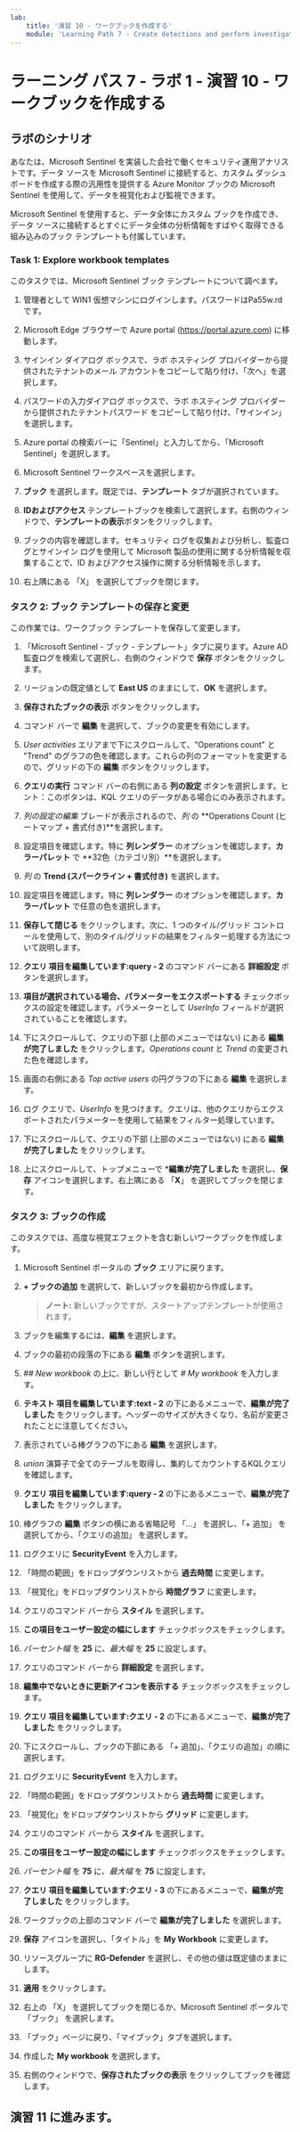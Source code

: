 ```yaml
---
lab:
    title: '演習 10 - ワークブックを作成する'
    module: 'Learning Path 7 - Create detections and perform investigations using Microsoft Sentinel'
---
```


# ラーニング パス 7 - ラボ 1 - 演習 10 - ワークブックを作成する

## ラボのシナリオ

あなたは、Microsoft Sentinel を実装した会社で働くセキュリティ運用アナリストです。データ ソースを Microsoft Sentinel に接続すると、カスタム ダッシュボードを作成する際の汎用性を提供する Azure Monitor ブックの Microsoft Sentinel を使用して、データを視覚化および監視できます。

Microsoft Sentinel を使用すると、データ全体にカスタム ブックを作成でき、データ ソースに接続するとすぐにデータ全体の分析情報をすばやく取得できる組み込みのブック テンプレートも付属しています。


### Task 1: Explore workbook templates

このタスクでは、Microsoft Sentinel ブック テンプレートについて調べます。

1. 管理者として WIN1 仮想マシンにログインします。パスワードはPa55w.rd です。

1. Microsoft Edge ブラウザーで Azure portal (https://portal.azure.com) に移動します。

1. サインイン ダイアログ ボックスで、ラボ ホスティング プロバイダーから提供されたテナントのメール アカウントをコピーして貼り付け、「次へ」を選択します。

1. パスワードの入力ダイアログ ボックスで、ラボ ホスティング プロバイダーから提供されたテナントパスワード をコピーして貼り付け、「サインイン」を選択します。

2. Azure portal の検索バーに「Sentinel」と入力してから、「Microsoft Sentinel」を選択します。

3. Microsoft Sentinel ワークスペースを選択します。

4. **ブック** を選択します。既定では、**テンプレート** タブが選択されています。

5. **IDおよびアクセス** テンプレートブックを検索して選択します。右側のウィンドウで、**テンプレートの表示**ボタンをクリックします。

6. ブックの内容を確認します。セキュリティ ログを収集および分析し、監査ログとサインイン ログを使用して Microsoft 製品の使用に関する分析情報を収集することで、ID およびアクセス操作に関する分析情報を示します。

7. 右上隅にある 「X」 を選択してブックを閉じます。


### タスク 2: ブック テンプレートの保存と変更

この作業では、ワークブック テンプレートを保存して変更します。

1. 「Microsoft Sentinel - ブック - テンプレート」タブに戻ります。Azure AD 監査ログを検索して選択し、右側のウィンドウで **保存** ボタンをクリックします。
   
2. リージョンの既定値として **East US** のままにして、**OK** を選択します。

3. **保存されたブックの表示** ボタンをクリックします。

4. コマンド バーで **編集** を選択して、ブックの変更を有効にします。

5. *User activities* エリアまで下にスクロールして、"Operations count" と "Trend" のグラフの色を確認します。これらの列のフォーマットを変更するので、グリッドの下の **編集** ボタンをクリックします。

6. **クエリの実行** コマンド バーの右側にある **列の設定** ボタンを選択します。ヒント：このボタンは、KQL クエリのデータがある場合にのみ表示されます。

7. *列の設定の編集* ブレードが表示されるので、*列* の **Operations Count (ヒートマップ + 書式付き)**を選択します。

8.  設定項目を確認します。特に **列レンダラー** のオプションを確認します。**カラーパレット** で **32色（カテゴリ別）**を選択します。

9.  *列* の **Trend (スパークライン + 書式付き)** を選択します。

10. 設定項目を確認します。特に **列レンダラー** のオプションを確認します。**カラーパレット** で任意の色を選択します。

11. **保存して閉じる** をクリックします。次に、1 つのタイル/グリッド コントロールを使用して、別のタイル/グリッドの結果をフィルター処理する方法について説明します。

12. **クエリ 項目を編集しています:query - 2** のコマンド バーにある **詳細設定** ボタンを選択します。

13. **項目が選択されている場合、パラメーターをエクスポートする** チェックボックスの設定を確認します。パラメーターとして *UserInfo* フィールドが選択されていることを確認します。

14. 下にスクロールして、クエリの下部 (上部のメニューではない) にある **編集が完了しました** をクリックします。*Operations count* と *Trend* の変更された色を確認します。

15. 画面の右側にある *Top active users* の円グラフの下にある **編集** を選択します。 

16. ログ クエリで、*UserInfo* を見つけます。クエリは、他のクエリからエクスポートされたパラメーターを使用して結果をフィルター処理しています。

17. 下にスクロールして、クエリの下部 (上部のメニューではない) にある **編集が完了しました** をクリックします。

18. 上にスクロールして、トップメニューで ***編集が完了しました** を選択し、**保存** アイコンを選択します。右上隅にある 「**X**」 を選択してブックを閉じます。

### タスク 3: ブックの作成

このタスクでは、高度な視覚エフェクトを含む新しいワークブックを作成します。

1. Microsoft Sentinel ポータルの **ブック** エリアに戻ります。

1. **+ ブックの追加** を選択して、新しいブックを最初から作成します。 

    >**ノート:** 新しいブックですが、スタートアップテンプレートが使用されます。

1. ブックを編集するには、**編集** を選択します。

1. ブックの最初の段落の下にある **編集** ボタンを選択します。

1. *## New workbook* の上に、新しい行として *# My workbook* を入力します。

1. **テキスト 項目を編集しています:text - 2** の下にあるメニューで、**編集が完了しました** をクリックします。ヘッダーのサイズが大きくなり、名前が変更されたことに注意してください。

1. 表示されている棒グラフの下にある **編集** を選択します。

1. *union* 演算子で全てのテーブルを取得し、集約してカウントするKQLクエリを確認します。

1. **クエリ 項目を編集しています:query - 2** の下にあるメニューで、**編集が完了しました** をクリックします。

1. 棒グラフの **編集** ボタンの横にある省略記号 「...」 を選択し、「+ 追加」 を選択してから、「クエリの追加」 を選択します。

1. ログクエリに **SecurityEvent** を入力します。

1. 「時間の範囲」をドロップダウンリストから **過去時間** に変更します。

1. 「視覚化」をドロップダウンリストから **時間グラフ** に変更します。

1. クエリのコマンド バーから **スタイル** を選択します。

1. **この項目をユーザー設定の幅にします** チェックボックスをチェックします。

1. *パーセント幅* を **25** に、*最大幅* を **25** に設定します。

1. クエリのコマンド バーから **詳細設定** を選択します。

1. **編集中でないときに更新アイコンを表示する** チェックボックスをチェックします。

1. **クエリ 項目を編集しています:クエリ - 2** の下にあるメニューで、**編集が完了しました** をクリックします。

1. 下にスクロールし、ブックの下部にある 「+ 追加」、「クエリの追加」の順に選択します。

1. ログクエリに **SecurityEvent** を入力します。

2. 「時間の範囲」をドロップダウンリストから **過去時間** に変更します。

3. 「視覚化」をドロップダウンリストから **グリッド** に変更します。

4. クエリのコマンド バーから **スタイル** を選択します。

5. **この項目をユーザー設定の幅にします** チェックボックスをチェックします。

6. *パーセント幅* を **75** に、*最大幅* を **75** に設定します。

7. **クエリ 項目を編集しています:クエリ - 3** の下にあるメニューで、**編集が完了しました** をクリックします。

8. ワークブックの上部のコマンド バーで **編集が完了しました** を選択します。

9. **保存** アイコンを選択し、「タイトル」を **My Workbook** に変更します。

10. リソースグループに **RG-Defender** を選択し、その他の値は既定値のままにします。

11. **適用** をクリックします。 

12. 右上の 「X」 を選択してブックを閉じるか、Microsoft Sentinel ポータルで 「ブック」 を選択します。

13. 「ブック」ページに戻り、「マイブック」タブを選択します。

14. 作成した **My workbook** を選択します。

15. 右側のウィンドウで、**保存されたブックの表示** をクリックしてブックを確認します。

## 演習 11 に進みます。
